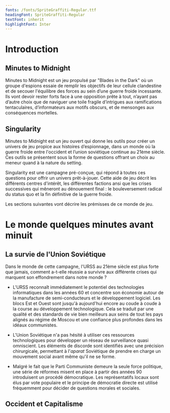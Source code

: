```yaml
---
fonts: /fonts/SpriteGraffiti-Regular.ttf
headingFont: SpriteGraffiti-Regular
textFont: inherit
highlightFont: Inter
---
```


<style>
  article h1,article h2,article h3,article h4,article h5{
    font-weight: normal !important;
  }


</style>

# Introduction

## Minutes to Midnight

Minutes to Midnight est un jeu propulsé par "Blades in the Dark" où un groupe d'espions essaie de remplir les objectifs de leur cellule clandestine et de secouer l'équilibre des forces au sein d’une guerre froide incessante. Ils vont devoir rester forts face à une opposition prête à tout, n’ayant pas d’autre choix que de naviguer une toile fragile d’intrigues aux ramifications tentaculaires, d’informateurs aux motifs obscurs, et de mensonges aux conséquences mortelles.

## Singularity

Minutes to Midnight est un jeu ouvert qui donne les outils pour créer un univers de jeu propice aux histoires d’espionnage, dans un monde où la guerre froide entre l'occident et l’union soviétique continue au 21ème siècle. Ces outils se présentent sous la forme de questions offrant un choix au meneur quand à la nature du setting.

Singularity est une campagne pré-conçue, qui répond à toutes ces questions pour offrir un univers prêt-à-jouer. Cette aide de jeu décrit les différents centres d'intérêt, les différentes factions ansi que les crises successives qui mêneront au dénouement final : le bouleversement radical du status quo et la fin définitive de la guerre froide.

Les sections suivantes vont décrire les prémisses de ce monde de jeu.

# Le monde quelques minutes avant minuit

## La survie de l'Union Soviétique

Dans le monde de cette campagne, l'URSS au 21ème siècle est plus forte que jamais, comment a-t-elle réussie a survivre aux différente crises qui marquent son effondrement dans notre monde ?

- L'URSS reconnaît immédiatement le potentiel des technologies informatiques dans les années 60 et concentre son économie autour de la manufacture de semi-conducteurs et le développement logiciel. Les blocs Est et Ouest sont jusqu'à aujourd'hui encore au coude à coude à la course au développement technologique. Cela se traduit par une qualité et des standards de vie bien meilleurs aux seins de tout les pays alignés au régime de Moscou et une confiance plus profondes dans les idéaux communistes.

- L'Union Soviétique n'a pas hésité à utiliser ces ressources technologiques pour développer un réseau de surveillance quasi omniscient. Les éléments de discorde sont identifiés avec une précision chirurgicale, permettant à l'_aparat_ Soviétique de prendre en charge un mouvement social avant même qu'il ne se forme.

- Malgré le fait que le Parti Communiste demeure la seule force politique, une série de réformes misent en place à partir des années 90 introduisent un procédé démocratique. Les représentatifs locaux sont élus par vote populaire et le principe de démocratie directe est utilisé fréquemment pour décider de questions morales et sociales.

## Occident et Capitalisme
